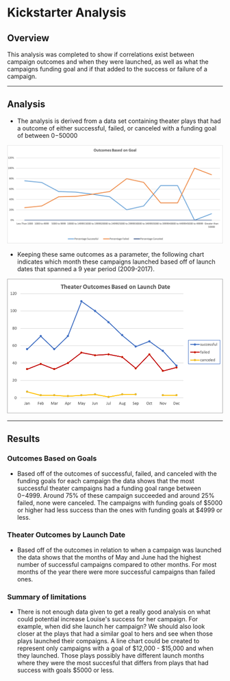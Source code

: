 # Kickstarter Analysis

## Overview

This analysis was completed to show if correlations exist between campaign outcomes and when they were launched, as well as what the campaigns funding goal and if that added to the success or failure of a campaign. 

---

## Analysis

* The analysis is derived from a data set containing theater plays that had a outcome of either successful, failed, or canceled with a funding goal of between $0-$50000

![Outcomes_vs_Goals.png](Resources/Outcomes_vs_Goals.png)

 
* Keeping these same outcomes as a parameter, the following chart indicates which month these campaigns launched based off of launch dates that spanned a 9 year period (2009-2017).

![](Resources/Theater_Outcomes_vs_Launch.png) 

---

## Results

### Outcomes Based on Goals

* Based off of the outcomes of successful, failed, and canceled with the funding goals for each campaign the data shows that the most successful theater campaigns had a funding goal range between $0-$4999.  Around 75% of these campaign succeeded and around 25% failed, none were canceled.  The campaigns with funding goals of $5000 or higher had less success than the ones with funding goals at $4999 or less.

### Theater Outcomes by Launch Date

* Based off of the outcomes in relation to when a campaign was launched the data shows that the months of May and June had the highest number of successful campaigns compared to other months.  For most months of the year there were more successful campaigns than failed ones.

### Summary of limitations

* There is not enough data given to get a really good analysis on what could potential increase Louise's success for her campaign.  For example, when did she launch her campaign?  We should also look closer at the plays that had a similar goal to hers and see when those plays launched their compaigns.  A line chart could be created to represent only campaigns with a goal of $12,000 - $15,000 and when they launched.  Those plays possibly have different launch months where they were the most succesful that differs from plays that had success with goals $5000 or less.  

